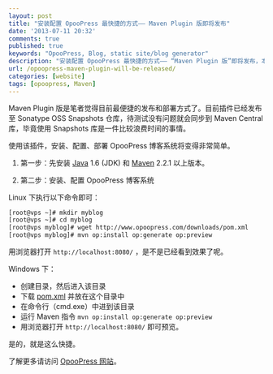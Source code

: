 ```yaml
---
layout: post
title: "安装配置 OpooPress 最快捷的方式—— Maven Plugin 版即将发布"
date: '2013-07-11 20:32'
comments: true
published: true
keywords: "OpooPress, Blog, static site/blog generator"
description: "安装配置 OpooPress 最快捷的方式—— “Maven Plugin 版”即将发布，本文预览该版本用法。"
url: /opoopress-maven-plugin-will-be-released/
categories: [website]
tags: [opoopress, Maven]
---
```


Maven Plugin 版是笔者觉得目前最便捷的发布和部署方式了。目前插件已经发布至 Sonatype OSS Snapshots 仓库，待测试没有问题就会同步到 Maven Central 库，毕竟使用 Snapshots 库是一件比较浪费时间的事情。

使用该插件，安装、配置、部署 OpooPress 博客系统将变得非常简单。

<!--more-->

1. 第一步：先安装 [Java](http://www.oracle.com/technetwork/java/) 1.6 (JDK) 和 [Maven](http://maven.apache.org/download.cgi#Installation) 2.2.1 以上版本。

2. 第二步：安装、配置 OpooPress 博客系统

Linux 下执行以下命令即可：

```bash
[root@vps ~]# mkdir myblog
[root@vps ~]# cd myblog
[root@vps myblog]# wget http://www.opoopress.com/downloads/pom.xml
[root@vps myblog]# mvn op:install op:generate op:preview
```
用浏览器打开 `http://localhost:8080/` ，是不是已经看到效果了呢。 



Windows 下：
   * 创建目录，然后进入该目录
   * 下载 [pom.xml](http://www.opoopress.com/downloads/pom.xml) 并放在这个目录中
   * 在命令行（cmd.exe）中进到该目录
   * 运行 Maven 指令 `mvn op:install op:generate op:preview`
   * 用浏览器打开 `http://localhost:8080/` 即可预览。

是的，就是这么快捷。

了解更多请访问 [OpooPress 网站](http://www.opoopress.com/)。
